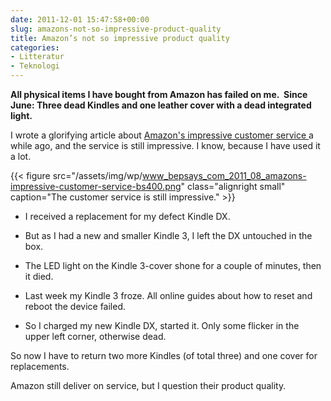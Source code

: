 ```yaml
---
date: 2011-12-01 15:47:58+00:00
slug: amazons-not-so-impressive-product-quality
title: Amazon’s not so impressive product quality
categories:
- Litteratur
- Teknologi
---
```


**All physical items I have bought from Amazon has failed on me.  Since June: Three dead Kindles and one leather cover with a dead integrated light.**

<!--more-->

I wrote a glorifying article about [Amazon's impressive customer service ](http://bepsays.com/2011/08/amazons-impressing-customer-service/)a while ago, and the service is still impressive. I know, because I have used it a lot.

{{< figure src="/assets/img/wp/www_bepsays_com_2011_08_amazons-impressive-customer-service-bs400.png" class="alignright small" caption="The customer service is still impressive." >}}

	
  * I received a replacement for my defect Kindle DX.

	
  * But as I had a new and smaller Kindle 3, I left the DX untouched in the box.

	
  * The LED light on the Kindle 3-cover shone for a couple of minutes, then it died.

	
  * Last week my Kindle 3 froze. All online guides about how to reset and reboot the device failed.

	
  * So I charged my new Kindle DX, started it. Only some flicker in the upper left corner, otherwise dead.


So now I have to return two more Kindles (of total three) and one cover for replacements.

Amazon still deliver on service, but I question their product quality.
